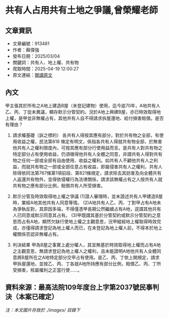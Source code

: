 # 共有人占用共有土地之爭議,曾榮耀老師

## 文章資訊
- 文章編號：913481
- 作者：蘇偉強
- 發布日期：2025/03/04
- 關鍵詞：共有人、地上權、共有物
- 爬取時間：2025-04-19 12:00:27
- 原文連結：[閱讀原文](https://real-estate.get.com.tw/Columns/detail.aspx?no=913481)

## 內文
甲主張其於所有之A地上建造B屋（未登記建物）使用，迄今逾70年，A地共有人乙、丙、丁從未異議，顯存默示分管契約。況於A地上興建B屋，亦已時效取得地上權，是甲並非無權占有，其他共有人自不得請求拆屋還地、給付損害賠償。是否有理由？

1. 請求權基礎（訴之標的） 各共有人得按其應有部分，對於共有物之全部，有使用收益之權，民法第818 條定有明文，係指各共有人得就共有物全部，於無害他共有人之權利限度內，可按其應有部分行使用益而言。是共有人對共有物之特定部分占有使用收益，仍須徵得他共有人全體之同意，非謂共有人得對共有物之任何一部或全部有自由使用、收益之權利。如共有人不顧他共有人之利益，而就共有物之一部或全部任意占有收益，即屬侵害共有人之權利，共有人除得依同法第767條第1項前段、第821條規定，請求除去其妨害及向全體共有人返還共有物外，並得依侵權行為法律關係，請求該無權占有之人按共有人就共有物之應有部分比例，賠償共有人所受損害。

2. 默示分管及時效取得地上權之爭議 (1)證人審理時，並未證述共有人甲建造B屋時，業經A地其他共有人同意等情。 (2)A地共有人乙、丙、丁對甲占有A地未為爭執反對，其原因多端，不得僅憑甲長期公然繼續占有A地，逕謂其他共有人已同意或默示同意其占有。 (3)甲既謂其基於分管契約或默示分管契約之意思而占有A地，顯然欠缺行使地上權之主觀意思，況甲縱經地上權取得時效完成，亦僅得請求登記為地上權人而已，在未登記為地上權人前，不得本於地上權關係否認非無權占有。

3. 判決結果 甲為B屋之事實上處分權人，其並無基於時效取得地上權而占有A地之主觀意思，無請求登記為地上權人之權利，且未能證明A地他共有人全體同意將B屋所在之A地特定部分交甲占有使用。是乙、丙、丁依上開規定，請求甲拆屋還地，並按乙、丙、丁各就A地所持應有部分比例，賠償乙、丙、丁所受損害，核屬權利之正當行使……。

資料來源：最高法院109年度台上字第2037號民事判決（本案已確定）
---
*注：本文圖片存放於 ./images/ 目錄下*

